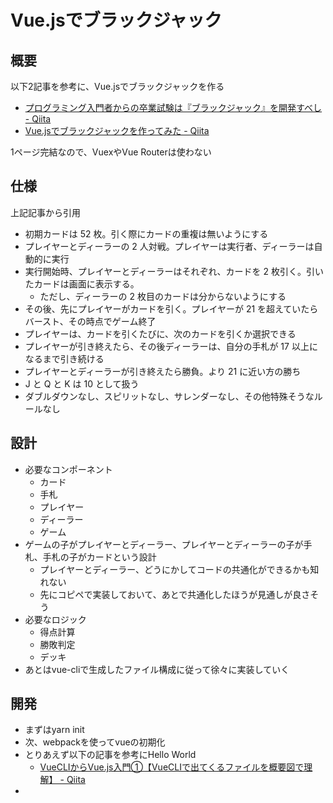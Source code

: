 # Vue.jsでブラックジャック

## 概要
以下2記事を参考に、Vue.jsでブラックジャックを作る

* [プログラミング入門者からの卒業試験は『ブラックジャック』を開発すべし \- Qiita](https://qiita.com/hirossyi73/items/cf8648c31898216312e5)
* [Vue\.jsでブラックジャックを作ってみた \- Qiita](https://qiita.com/t2kojima/items/88a924fa3807909e0488)

1ページ完結なので、VuexやVue Routerは使わない

## 仕様
上記記事から引用

* 初期カードは 52 枚。引く際にカードの重複は無いようにする
* プレイヤーとディーラーの 2 人対戦。プレイヤーは実行者、ディーラーは自動的に実行
* 実行開始時、プレイヤーとディーラーはそれぞれ、カードを 2 枚引く。引いたカードは画面に表示する。
    * ただし、ディーラーの 2 枚目のカードは分からないようにする
* その後、先にプレイヤーがカードを引く。プレイヤーが 21 を超えていたらバースト、その時点でゲーム終了
* プレイヤーは、カードを引くたびに、次のカードを引くか選択できる
* プレイヤーが引き終えたら、その後ディーラーは、自分の手札が 17 以上になるまで引き続ける
* プレイヤーとディーラーが引き終えたら勝負。より 21 に近い方の勝ち
* J と Q と K は 10 として扱う
* ダブルダウンなし、スピリットなし、サレンダーなし、その他特殊そうなルールなし

## 設計
* 必要なコンポーネント
    * カード
    * 手札
    * プレイヤー
    * ディーラー
    * ゲーム
* ゲームの子がプレイヤーとディーラー、プレイヤーとディーラーの子が手札、手札の子がカードという設計
    * プレイヤーとディーラー、どうにかしてコードの共通化ができるかも知れない
    * 先にコピペで実装しておいて、あとで共通化したほうが見通しが良さそう
* 必要なロジック
    * 得点計算
    * 勝敗判定
    * デッキ
* あとはvue-cliで生成したファイル構成に従って徐々に実装していく

## 開発
* まずはyarn init
* 次、webpackを使ってvueの初期化
* とりあえず以下の記事を参考にHello World
    * [VueCLIからVue\.js入門①【VueCLIで出てくるファイルを概要図で理解】 \- Qiita](https://qiita.com/po3rin/items/3968f825f3c86f9c4e21)
* 


